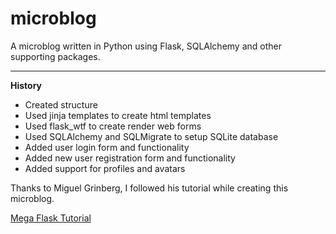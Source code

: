 # microblog

A microblog written in Python using Flask, SQLAlchemy and other supporting packages.

---

**History**

- Created structure
- Used jinja templates to create html templates
- Used flask_wtf to create render web forms
- Used SQLAlchemy and SQLMigrate to setup SQLite database
- Added user login form and functionality
- Added new user registration form and functionality
- Added support for profiles and avatars

Thanks to Miguel Grinberg, I followed his tutorial while creating this microblog.

[Mega Flask Tutorial](https://blog.miguelgrinberg.com/post/the-flask-mega-tutorial-part-i-hello-world "Mega Flask Tutorial")
